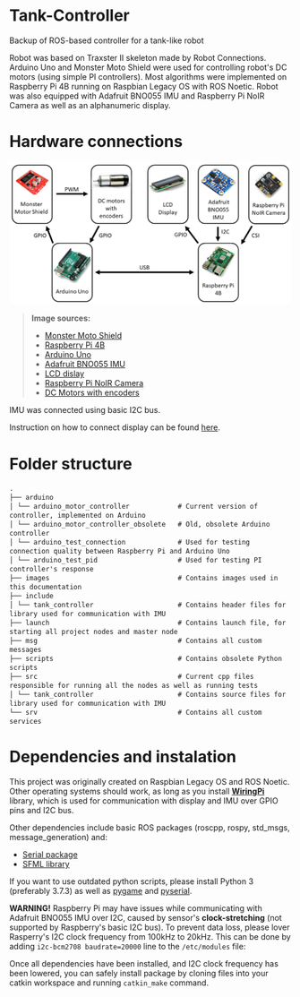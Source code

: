 # Tank-Controller
Backup of ROS-based controller for a tank-like robot

Robot was based on Traxster II skeleton made by Robot Connections. Arduino Uno and Monster Moto Shield were used for controlling robot's DC motors (using simple PI controllers). 
Most algorithms were implemented on Raspberry Pi 4B running on Raspbian Legacy OS with ROS Noetic.
Robot was also equipped with Adafruit BNO055 IMU and Raspberry Pi NoIR Camera as well as an alphanumeric display.

# Hardware connections

![Hardware connections](https://github.com/swirszcz-adrian/Tank-Controller/blob/master/images/hardware-connections.png)

> **Image sources:**
> - [Monster Moto Shield](https://kamami.pl/sterowniki-silnikow-dc/582462-monster-moto-shield-modul-z-podwojnym-sterownikiem-silnikow-dc-vnh2sp30-kompatybilny-z-arduino.html )
> - [Raspberry Pi 4B](https://botland.com.pl/moduly-i-zestawy-raspberry-pi-4b/16579-raspberry-pi-4-model-b-wifi-dualband-bluetooth-8gb-ram-15ghz-765756931199.html)
> - [Arduino Uno](https://botland.com.pl/arduino-seria-podstawowa-oryginalne-plytki/1060-arduino-uno-rev3-a000066-7630049200050.html)
> - [Adafruit BNO055 IMU](https://ca.robotshop.com/products/bno055-9-dof-absolute-orientation-imu-fusion-breakout-board)
> - [LCD dislay](https://botland.com.pl/wyswietlacze-alfanumeryczne-i-graficzne/19732-wyswietlacz-lcd-2x16-znakow-niebieski-ze-zlaczami-justpi-5903351243131.html)
> - [Raspberry Pi NoIR Camera](https://botland.com.pl/kamery-do-raspberry-pi/6128-raspberry-pi-noir-camera-hd-v2-8mpx-oryginalna-kamera-nocna-dla-raspberry-pi-640522710898.html)
> - [DC Motors with encoders](https://www.hennkwell.com.tw/en/product/Dia.-32mm-Gearbox-Motor/PK32.html)

IMU was connected using basic I2C bus.

Instruction on how to connect display can be found [here](https://www.circuitbasics.com/raspberry-pi-lcd-set-up-and-programming-in-c-with-wiringpi/).

# Folder structure

    .
    ├── arduino
    │ └── arduino_motor_controller            # Current version of controller, implemented on Arduino
    │ └── arduino_motor_controller_obsolete   # Old, obsolete Arduino controller
    │ └── arduino_test_connection             # Used for testing connection quality between Raspberry Pi and Arduino Uno
    │ └── arduino_test_pid                    # Used for testing PI controller's response
    ├── images                                # Contains images used in this documentation
    ├── include
    │ └── tank_controller                     # Contains header files for library used for communication with IMU
    ├── launch                                # Contains launch file, for starting all project nodes and master node
    ├── msg                                   # Contains all custom messages
    ├── scripts                               # Contains obsolete Python scripts
    ├── src                                   # Current cpp files responsible for running all the nodes as well as running tests
    │ └── tank_controller                     # Contains source files for library used for communication with IMU
    └── srv                                   # Contains all custom services

# Dependencies and instalation
This project was originally created on Raspbian Legacy OS and ROS Noetic. Other operating systems should work, as long as you install **[WiringPi](http://wiringpi.com/)** 
library, which is used for communication with display and IMU over GPIO pins and I2C bus. 

Other dependencies include basic ROS packages (roscpp, rospy, std_msgs, message_generation) and:
- [Serial package](http://wjwwood.io/serial/)
- [SFML library](https://www.sfml-dev.org/)

If you want to use outdated python scripts, please install Python 3 (preferably 3.7.3) as well as [pygame](https://www.pygame.org/news) and [pyserial](https://pypi.org/project/pyserial/).

**WARNING!**
Raspberry Pi may have issues while communicating with Adafruit BNO055 IMU over I2C, caused by sensor's **clock-stretching** (not supported by Raspberry's basic I2C bus). 
To prevent data loss, please lover Rasperry's I2C clock frequency from 100kHz to 20kHz.
This can be done by adding ```i2c-bcm2708 baudrate=20000``` line to the ```/etc/modules``` file:

Once all dependencies have been installed, and I2C clock frequency has been lowered, you can safely install package by cloning files into your catkin workspace 
and running ```catkin_make``` command.

